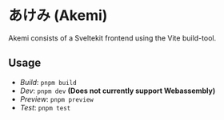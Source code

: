 # あけみ (Akemi)

Akemi consists of a Sveltekit frontend using the Vite build-tool.

## Usage

- *Build*: `pnpm build`
- *Dev*: `pnpm dev` __(Does not currently support Webassembly)__
- *Preview*: `pnpm preview`
- *Test*: `pnpm test`
